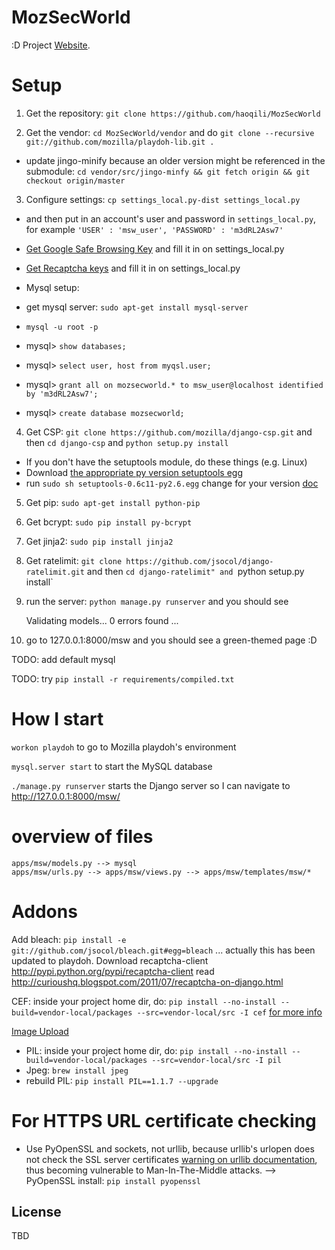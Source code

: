 MozSecWorld
=========
:D
Project [Website](https://wiki.mozilla.org/WebAppSec/MozSecureWorld).

Setup
========

1. Get the repository: `git clone https://github.com/haoqili/MozSecWorld`

2. Get the vendor: `cd MozSecWorld/vendor` and do `git clone --recursive git://github.com/mozilla/playdoh-lib.git .`
 * update jingo-minify because an older version might be referenced in the submodule: `cd vendor/src/jingo-minfy && git fetch origin && git checkout origin/master`

3. Configure settings: `cp settings_local.py-dist settings_local.py`
 * and then put in an account's user and password in `settings_local.py`, for example `'USER' : 'msw_user', 'PASSWORD' : 'm3dRL2Asw7'`
 * [Get Google Safe Browsing Key][5] and fill it in on settings_local.py
 * [Get Recaptcha keys][6] and fill it in on settings_local.py

* Mysql setup: 
 * get mysql server: `sudo apt-get install mysql-server`
 * `mysql -u root -p`
 * mysql> `show databases;`
 * mysql> `select user, host from myqsl.user;`
 * mysql> `grant all on mozsecworld.* to msw_user@localhost identified by 'm3dRL2Asw7';`
 * mysql> `create database mozsecworld;`

4. Get CSP: `git clone https://github.com/mozilla/django-csp.git` and then `cd django-csp` and `python setup.py install`
 * If you don't have the setuptools module, do these things (e.g. Linux)
 * Download [the appropriate py version setuptools egg][3]
 * run `sudo sh setuptools-0.6c11-py2.6.egg` change for your version [doc][4]

5. Get pip: `sudo apt-get install python-pip`

6. Get bcrypt: `sudo pip install py-bcrypt`

7. Get jinja2: `sudo pip install jinja2`

8. Get ratelimit: `git clone https://github.com/jsocol/django-ratelimit.git` and then `cd django-ratelimit" and `python setup.py install`

9. run the server: `python manage.py runserver` and you should see

    Validating models...
    0 errors found
    ...

10. go to 127.0.0.1:8000/msw and you should see a green-themed page :D

TODO: add default mysql

TODO: try `pip install -r requirements/compiled.txt`

# How I start
`workon playdoh` to go to Mozilla playdoh's environment

`mysql.server start` to start the MySQL database

`./manage.py runserver` starts the Django server so I can navigate to http://127.0.0.1:8000/msw/

# overview of files
    apps/msw/models.py --> mysql
    apps/msw/urls.py --> apps/msw/views.py --> apps/msw/templates/msw/*

# Addons
Add bleach: `pip install -e git://github.com/jsocol/bleach.git#egg=bleach` ... actually this has been updated to playdoh.
Download recaptcha-client http://pypi.python.org/pypi/recaptcha-client read http://curioushq.blogspot.com/2011/07/recaptcha-on-django.html

CEF: inside your project home dir, do: `pip install --no-install --build=vendor-local/packages --src=vendor-local/src -I cef` [for more info][1]

[Image Upload][2]
* PIL: inside your project home dir, do: `pip install --no-install --build=vendor-local/packages --src=vendor-local/src -I pil`
* Jpeg: `brew install jpeg`
* rebuild PIL: `pip install PIL==1.1.7 --upgrade`

# For HTTPS URL certificate checking
- Use PyOpenSSL and sockets, not urllib, because urllib's urlopen does not check the SSL server certificates [warning on urllib documentation](http://docs.python.org/library/urllib.html), thus becoming vulnerable to Man-In-The-Middle attacks.
--> PyOpenSSL install: `pip install pyopenssl`


License
-------
TBD

[1]: http://curioushq.blogspot.com/2011/07/django-playdoh-package-locations.html
[2]: http://curioushq.blogspot.com/2011/07/getting-image-upload-to-work-on-django.html
[3]: http://pypi.python.org/pypi/setuptools#files
[4]: http://pypi.python.org/pypi/setuptools
[5]: http://code.google.com/apis/safebrowsing/key_signup.html
[6]: http://www.google.com/recaptcha/whyrecaptcha
